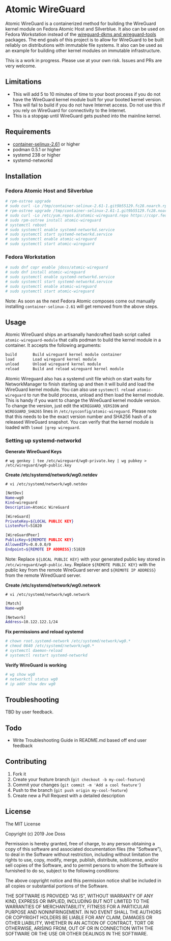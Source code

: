 # Atomic WireGuard

Atomic WireGuard is a containerized method for building the WireGuard kernel module on Fedora Atomic Host and Silverblue. It also can be used on Fedora Workstation instead of the [wireguard-dkms and wireguard-tools](https://copr.fedorainfracloud.org/coprs/jdoss/wireguard/packages/) packages. The end goals of this project is to allow for WireGuard to be built reliably on distributions with immutable file systems. It also can be used as an example for building other kernel modules on immutable infrastructure.

This is a work in progress. Please use at your own risk. Issues and PRs are very welcome.

## Limitations

* This will add 5 to 10 minutes of time to your boot process if you do not have the WireGuard kernel module built for your booted kernel version.
* This will fail to build if you do not have Internet access. Do not use this if you rely on WireGuard for connectivity to the Internet.
* This is a stopgap until WireGuard gets pushed into the mainline kernel.

## Requirements

* [container-selinux-2.61](https://koji.fedoraproject.org/koji/buildinfo?buildID=1083837) or higher
* podman 0.5.1 or higher
* systemd 238 or higher
* systemd-networkd

## Installation

### Fedora Atomic Host and Silverblue

```bash
# rpm-ostree upgrade
# sudo curl -Lo /tmp/container-selinux-2.61-1.git9b55129.fc28.noarch.rpm https://kojipkgs.fedoraproject.org/packages/container-selinux/2.61/1.git9b55129.fc28/noarch/container-selinux-2.61-1.git9b55129.fc28.noarch.rpm
# rpm-ostree upgrade /tmp/container-selinux-2.61-1.git9b55129.fc28.noarch.rpm
# sudo curl -Lo /etc/yum.repos.d/atomic-wireguard.repo https://copr.fedorainfracloud.org/coprs/jdoss/atomic-wireguard/repo/fedora-28/jdoss-atomic-wireguard-fedora-28.repo
# sudo rpm-ostree install atomic-wireguard
# systemctl reboot
# sudo systemctl enable systemd-networkd.service
# sudo systemctl start systemd-networkd.service
# sudo systemctl enable atomic-wireguard
# sudo systemctl start atomic-wireguard
```

### Fedora Workstation

```bash
# sudo dnf copr enable jdoss/atomic-wireguard
# sudo dnf install atomic-wireguard
# sudo systemctl enable systemd-networkd.service
# sudo systemctl start systemd-networkd.service
# sudo systemctl enable atomic-wireguard
# sudo systemctl start atomic-wireguard
```

Note: As soon as the next Fedora Atomic composes come out manually installing `container-selinux-2.61` will get removed from the above steps.

## Usage

Atomic WireGuard ships an artisanally handcrafted bash script called `atomic-wireguard-module` that calls podman to build the kernel module in a container. It accepts the following arguments:

```bash
build       Build wireguard kernel module container
load        Load wireguard kernel module
unload      Unload wireguard kernel module
reload      Build and reload wireguard kernel module
```

Atomic Wireguard also has a systemd unit file which on start waits for NetworkManager to finish starting up and then it will build and load the WireGuard kernel module. You can also use `systemctl reload atomic-wireguard` to run the build process, unload and then load the kernel module. This is handy if you want to change the WireGuard kernel module version. To change the version, just edit the `WIREGUARD_VERSION` and `WIREGUARD_SHA265` lines in `/etc/sysconfig/atomic-wireguard`. Please note that this needs to be the exact version number and SHA256 hash of a released WireGuard snapshot. You can verify that the kernel module is loaded with `lsmod |grep wireguard`.

### Setting up systemd-networkd

**Generate WireGuard Keys**

`# wg genkey | tee /etc/wireguard/wg0-private.key | wg pubkey > /etc/wireguard/wg0-public.key`

**Create /etc/systemd/network/wg0.netdev**

`# vi /etc/systemd/network/wg0.netdev`

```bash
[NetDev]
Name=wg0
Kind=wireguard
Description=Atomic WireGuard

[WireGuard]
PrivateKey=${LOCAL PUBLIC KEY}
ListenPort=51820

[WireGuardPeer]
PublicKey=${REMOTE PUBLIC KEY}
AllowedIPs=0.0.0.0/0
Endpoint=${REMOTE IP ADDRESS}:51820
```

Note: Replace `${LOCAL PUBLIC KEY}` with your generated public key stored in `/etc/wireguard/wg0-public.key`. Replace `${REMOTE PUBLIC KEY}` with the public key from the remote WireGuard server and `${REMOTE IP ADDRESS}` from the remote WiredGuard server.

**Create /etc/systemd/network/wg0.network**

`# vi /etc/systemd/network/wg0.network`

```bash
[Match]
Name=wg0

[Network]
Address=10.122.122.1/24
```

**Fix permissions and reload systemd**

```bash
# chown root.systemd-network /etc/systemd/network/wg0.*
# chmod 0640 /etc/systemd/network/wg0.*
# systemctl daemon-reload
# systemctl restart systemd-networkd
```

**Verify WireGuard is working**

```bash
# wg show wg0
# networkctl status wg0
# ip addr show dev wg0
```

## Troubleshooting

TBD by user feedback.

## Todo

* Write Troubleshooting Guide in README.md based off end user feedback

## Contributing

1. Fork it
2. Create your feature branch (`git checkout -b my-cool-feature`)
3. Commit your changes (`git commit -m 'Add a cool feature'`)
4. Push to the branch (`git push origin my-cool-feature`)
5. Create new a Pull Request with a detailed description

## License

The MIT License

Copyright (c) 2019 Joe Doss

Permission is hereby granted, free of charge, to any person obtaining a copy
of this software and associated documentation files (the "Software"), to deal
in the Software without restriction, including without limitation the rights
to use, copy, modify, merge, publish, distribute, sublicense, and/or sell
copies of the Software, and to permit persons to whom the Software is
furnished to do so, subject to the following conditions:

The above copyright notice and this permission notice shall be included in
all copies or substantial portions of the Software.

THE SOFTWARE IS PROVIDED "AS IS", WITHOUT WARRANTY OF ANY KIND, EXPRESS OR
IMPLIED, INCLUDING BUT NOT LIMITED TO THE WARRANTIES OF MERCHANTABILITY,
FITNESS FOR A PARTICULAR PURPOSE AND NONINFRINGEMENT. IN NO EVENT SHALL THE
AUTHORS OR COPYRIGHT HOLDERS BE LIABLE FOR ANY CLAIM, DAMAGES OR OTHER
LIABILITY, WHETHER IN AN ACTION OF CONTRACT, TORT OR OTHERWISE, ARISING FROM,
OUT OF OR IN CONNECTION WITH THE SOFTWARE OR THE USE OR OTHER DEALINGS IN
THE SOFTWARE.
